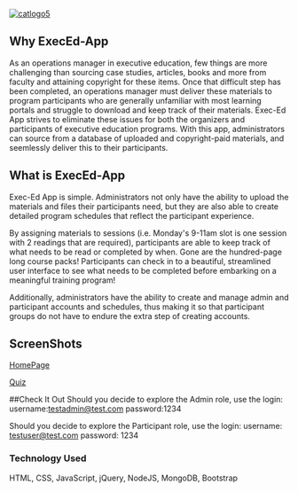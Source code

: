 [![catlogo5](https://cloud.githubusercontent.com/assets/25944411/26743052/54b724d2-47ae-11e7-9e1e-b0e6268aadfe.png)](https://lit-savannah-21161.herokuapp.com/)
## Why ExecEd-App
As an operations manager in executive education, few things are more challenging than sourcing case studies, articles, books and more from faculty and attaining copyright for these items. Once that difficult step has been completed, an operations manager must deliver these materials to program participants who are generally unfamiliar with most learning portals and struggle to download and keep track of their materials. Exec-Ed App strives to eliminate these issues for both the organizers and participants of executive education programs. With this app, administrators can source from a database of uploaded and copyright-paid materials, and seemlessly deliver this to their participants.

## What is ExecEd-App
Exec-Ed App is simple. Administrators not only have the ability to upload the materials and files their participants need, but they are also able to create detailed program schedules that reflect the participant experience. 

By assigning materials to sessions (i.e. Monday's 9-11am slot is one session with 2 readings that are required), participants are able to keep track of what needs to be read or completed by when. Gone are the hundred-page long course packs! Participants can check in to a beautiful, streamlined user interface to see what needs to be completed before embarking on a meaningful training program!

Additionally, administrators have the ability to create and manage admin and participant accounts and schedules, thus making it so that participant groups do not have to endure the extra step of creating accounts. 

## ScreenShots
[HomePage](https://gyazo.com/a7bea66f5b1e3c6c6534687900eed947)

[Quiz](https://gyazo.com/63d9860410364cb0de944a01be80e1b2)

##Check It Out
Should you decide to explore the Admin role, use the login:
username:testadmin@test.com
password:1234

Should you decide to explore the Participant role, use the login: 
username: testuser@test.com
password: 1234

### Technology Used
HTML, CSS, JavaScript, jQuery, NodeJS, MongoDB, Bootstrap



